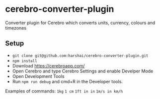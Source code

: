 # cerebro-converter-plugin
Converter plugin for Cerebro which converts units, currency, colours and timezones

## Setup
- `git clone git@github.com:harshai/cerebro-converter-plugin.git`
- `npm install`
- Download https://cerebroapp.com/
- Open Cerebro and type Cerebro Settings and enable Develper Mode
- Open Development Tools
- Run `npm run debug` and cmd+R in the Developer tools.

Examples of commands:
`1kg` 
`1 cm` 
`1ft in in`
`1m/s in km/h` 
